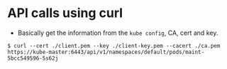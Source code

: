 # API calls using curl

- Basically get the information from the `kube config`, CA, cert and key.

```
$ curl --cert ./client.pem --key ./client-key.pem --cacert ./ca.pem https://kube-master:6443/api/v1/namespaces/default/pods/maint-5bcc549596-5s62j
```
